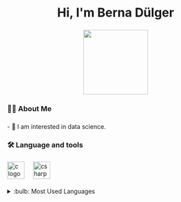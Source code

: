 <h1 align="center">Hi, I'm Berna Dülger</h1>

###

<div align="center">
  <img height="150" src="https://media.giphy.com/media/v1.Y2lkPTc5MGI3NjExd21lZnk2MDdwdzZydGxhMDhpdWdlZjUzNDhmZWdlaHVoY2I2emxqbCZlcD12MV9pbnRlcm5hbF9naWZfYnlfaWQmY3Q9Zw/2IudUHdI075HL02Pkk/giphy.gif"  />
</div>

###

<h3 align="left">👩‍💻  About Me</h3>

###

<p align="left">- 🔭 I am interested in data science.</p>

###

<h3 align="left">🛠 Language and tools</h3>

###

<div align="left">
  <img src="https://cdn.jsdelivr.net/gh/devicons/devicon/icons/c/c-original.svg" height="40" alt="c logo"  />
  <img width="12" />
  <img src="https://cdn.jsdelivr.net/gh/devicons/devicon/icons/csharp/csharp-original.svg" height="40" alt="csharp logo"  />
  <img width="12" />
</div>

<br />
<details>
<summary>:bulb: Most Used Languages</summary>
<img src="https://github-readme-stats.vercel.app/api/top-langs/?username=BernaDulger&theme=tokyonight">
</details>

###
